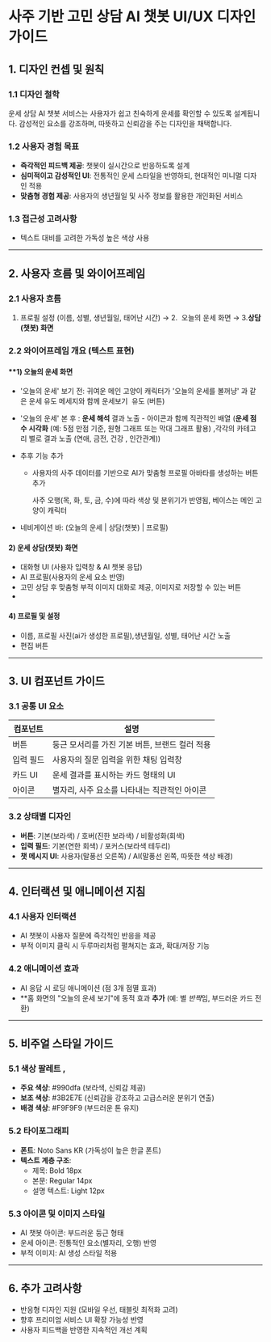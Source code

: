 # 사주 기반 고민 상담 AI 챗봇 UI/UX 디자인 가이드

## 1. 디자인 컨셉 및 원칙

### 1.1 디자인 철학

운세 상담 AI 챗봇 서비스는 사용자가 쉽고 친숙하게 운세를 확인할 수 있도록 설계됩니다. 감성적인 요소를 강조하며, 따뜻하고 신뢰감을 주는 디자인을 채택합니다.

### 1.2 사용자 경험 목표

- **즉각적인 피드백 제공**: 챗봇이 실시간으로 반응하도록 설계
- **심미적이고 감성적인 UI**: 전통적인 운세 스타일을 반영하되, 현대적인 미니멀 디자인 적용
- **맞춤형 경험 제공**: 사용자의 생년월일 및 사주 정보를 활용한 개인화된 서비스

### 1.3 접근성 고려사항

- 텍스트 대비를 고려한 가독성 높은 색상 사용

---

## 2. 사용자 흐름 및 와이어프레임

### 2.1 사용자 흐름

1. 프로필 설정 (이름, 성별, 생년월일, 태어난 시간) → 2.  오늘의 운세 화면 → 3.**상담(챗봇) 화면**&#x20;

### 2.2 와이어프레임 개요 (텍스트 표현)

#### \*\*1) 오늘의 운세 화면

- '오늘의 운세' 보기 전: 귀여운 메인 고양이 캐릭터가 '오늘의 운세를 볼꺼냥' 과 같은 운세 유도 메세지와 함께 운세보기  유도 (버튼)

- '오늘의 운세' 본 후 : **운세 해석** 결과 노출 - 아이콘과 함께 직관적인 배열 (**운세 점수 시각화** (예: 5점 만점 기준, 원형 그래프 또는 막대 그래프 활용) ,각각의 카테고리 별로 결과 노출 (연애, 금전, 건강 , 인간관계))
- 추후 기능 추가
  - 사용자의 사주 데이터를 기반으로 AI가 맞춤형 프로필 아바타를 생성하는 버튼 추가 

    사주 오행(목, 화, 토, 금, 수)에 따라 색상 및 분위기가 반영됨, 베이스는 메인 고양이 캐릭터

- 네비게이션 바: (오늘의 운세 | 상담(챗봇) | 프로필)

#### **2) 운세 상담(챗봇) 화면**

- 대화형 UI (사용자 입력창 & AI 챗봇 응답)
- AI 프로필(사용자의 운세 요소 반영)
- 고민 상담 후 맞춤형 부적 이미지 대화로 제공, 이미지로 저장할 수 있는 버튼 
-

#### **4) 프로필 및 설정**

- 이름, 프로필 사진(ai가 생성한 프로필),생년월일, 성별, 태어난 시간 노출
- 편집 버튼





---

## 3. UI 컴포넌트 가이드

### 3.1 공통 UI 요소

| 컴포넌트  | 설명                          |
| ----- | --------------------------- |
| 버튼    | 둥근 모서리를 가진 기본 버튼, 브랜드 컬러 적용 |
| 입력 필드 | 사용자의 질문 입력을 위한 채팅 입력창       |
| 카드 UI | 운세 결과를 표시하는 카드 형태의 UI       |
| 아이콘   | 별자리, 사주 요소를 나타내는 직관적인 아이콘   |

### 3.2 상태별 디자인

- **버튼**: 기본(보라색) / 호버(진한 보라색) / 비활성화(회색)
- **입력 필드**: 기본(연한 회색) / 포커스(보라색 테두리)
- **챗 메시지 UI**: 사용자(말풍선 오른쪽) / AI(말풍선 왼쪽, 따뜻한 색상 배경)

---

## 4. 인터랙션 및 애니메이션 지침

### 4.1 사용자 인터랙션

- AI 챗봇이 사용자 질문에 즉각적인 반응을 제공
- 부적 이미지 클릭 시 두루마리처럼 펼쳐지는 효과, 확대/저장 기능

### 4.2 애니메이션 효과

- AI 응답 시 로딩 애니메이션 (점 3개 점멸 효과)
- \*\*홈 화면의 "오늘의 운세 보기"에 동적 효과 ****추가**** (예: 별 *반짝*임, 부드러운 카드 전환)



---

## 5. 비주얼 스타일 가이드

### 5.1 색상 팔레트 ,

- **주요 색상**: #990dfa (보라색, 신뢰감 제공)
- **보조 색상**: #3B2E7E (신뢰감을 강조하고 고급스러운 분위기 연출)
- **배경 색상**: #F9F9F9 (부드러운 톤 유지)

### 5.2 타이포그래피

- **폰트**: Noto Sans KR (가독성이 높은 한글 폰트)
- **텍스트 계층 구조**:
  - 제목: Bold 18px
  - 본문: Regular 14px
  - 설명 텍스트: Light 12px

### 5.3 아이콘 및 이미지 스타일

- AI 챗봇 아이콘: 부드러운 둥근 형태
- 운세 아이콘: 전통적인 요소(별자리, 오행) 반영
- 부적 이미지: AI 생성 스타일 적용

---

## 6. 추가 고려사항

- 반응형 디자인 지원 (모바일 우선, 태블릿 최적화 고려)
- 향후 프리미엄 서비스 UI 확장 가능성 반영
- 사용자 피드백을 반영한 지속적인 개선 계획

